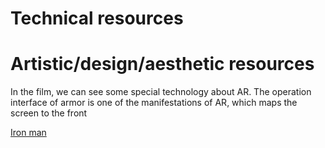 <h1>  Technical resources </h1>
  
  
  
  
  
  
  
  
<h1> Artistic/design/aesthetic resources </h1>
In the film, we can see some special technology about AR. The operation interface of armor is one of the manifestations of AR, which maps the screen to the front
<p><a href="https://www.youtube.com/watch?v=8ugaeA-nMTc">Iron man</a></p>


